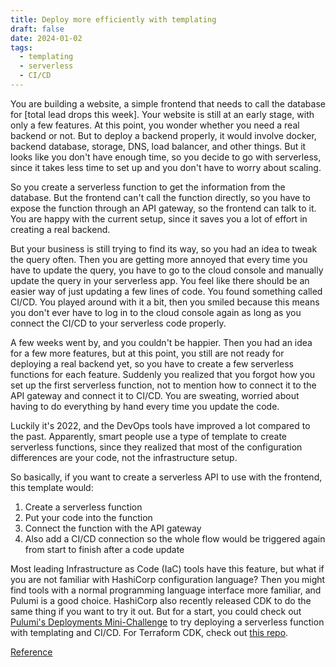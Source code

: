 ```yaml
---
title: Deploy more efficiently with templating
draft: false
date: 2024-01-02
tags:
  - templating
  - serverless
  - CI/CD
---
```


You are building a website, a simple frontend that needs to call the database for \[total lead drops this week]. Your website is still at an early stage, with only a few features. At this point, you wonder whether you need a real backend or not. But to deploy a backend properly, it would involve docker, backend database, storage, DNS, load balancer, and other things. But it looks like you don't have enough time, so you decide to go with serverless, since it takes less time to set up and you don't have to worry about scaling.

So you create a serverless function to get the information from the database. But the frontend can't call the function directly, so you have to expose the function through an API gateway, so the frontend can talk to it. You are happy with the current setup, since it saves you a lot of effort in creating a real backend.

But your business is still trying to find its way, so you had an idea to tweak the query often. Then you are getting more annoyed that every time you have to update the query, you have to go to the cloud console and manually update the query in your serverless app. You feel like there should be an easier way of just updating a few lines of code. You found something called CI/CD. You played around with it a bit, then you smiled because this means you don't ever have to log in to the cloud console again as long as you connect the CI/CD to your serverless code properly.

A few weeks went by, and you couldn't be happier. Then you had an idea for a few more features, but at this point, you still are not ready for deploying a real backend yet, so you have to create a few serverless functions for each feature. Suddenly you realized that you forgot how you set up the first serverless function, not to mention how to connect it to the API gateway and connect it to CI/CD. You are sweating, worried about having to do everything by hand every time you update the code.

Luckily it's 2022, and the DevOps tools have improved a lot compared to the past. Apparently, smart people use a type of template to create serverless functions, since they realized that most of the configuration differences are your code, not the infrastructure setup.

So basically, if you want to create a serverless API to use with the frontend, this template would:

1. Create a serverless function
2. Put your code into the function
3. Connect the function with the API gateway
4. Also add a CI/CD connection so the whole flow would be triggered again from start to finish after a code update

Most leading Infrastructure as Code (IaC) tools have this feature, but what if you are not familiar with HashiCorp configuration language? Then you might find tools with a normal programming language interface more familiar, and Pulumi is a good choice. HashiCorp also recently released CDK to do the same thing if you want to try it out. But for a start, you could check out [Pulumi's Deployments Mini-Challenge](https://www.pulumi.com/challenge/deployments/) to try deploying a serverless function with templating and CI/CD. For Terraform CDK, check out [this repo](https://github.com/cdktf/cdktf-integration-serverless-example).

[Reference](https://karnwong.me/posts/rss.xml)
